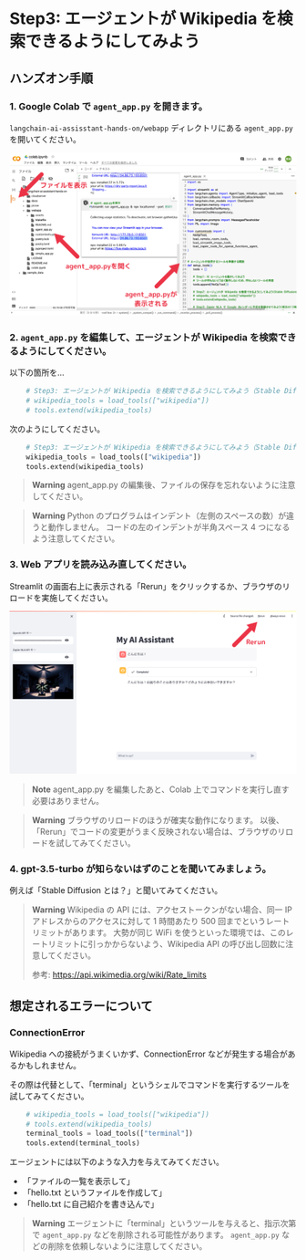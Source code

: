 # Step3: エージェントが Wikipedia を検索できるようにしてみよう

## ハンズオン手順

### 1. Google Colab で `agent_app.py` を開きます。

`langchain-ai-assisstant-hands-on/webapp` ディレクトリにある `agent_app.py` を開いてください。

![](./images/step2_1.png)

### 2. `agent_app.py` を編集して、エージェントが Wikipedia を検索できるようにしてください。

以下の箇所を...

```python
    # Step3: エージェントが Wikipedia を検索できるようにしてみよう（Stable Diffusionについて教えて）
    # wikipedia_tools = load_tools(["wikipedia"])
    # tools.extend(wikipedia_tools)
```

次のようにしてください。

```python
    # Step3: エージェントが Wikipedia を検索できるようにしてみよう（Stable Diffusionについて教えて）
    wikipedia_tools = load_tools(["wikipedia"])
    tools.extend(wikipedia_tools)
```

> **Warning**
> agent_app.py の編集後、ファイルの保存を忘れないように注意してください。

> **Warning**
> Python のプログラムはインデント（左側のスペースの数）が違うと動作しません。
> コードの左のインデントが半角スペース 4 つになるよう注意してください。

### 3. Web アプリを読み込み直してください。

Streamlit の画面右上に表示される「Rerun」をクリックするか、ブラウザのリロードを実施してください。

![](./images/step2_3.png)

> **Note**
> agent_app.py を編集したあと、Colab 上でコマンドを実行し直す必要はありません。

> **Warning**
> ブラウザのリロードのほうが確実な動作になります。
> 以後、「Rerun」でコードの変更がうまく反映されない場合は、ブラウザのリロードを試してみてください。

### 4. gpt-3.5-turbo が知らないはずのことを聞いてみましょう。

例えば「Stable Diffusion とは？」と聞いてみてください。

> **Warning**
> Wikipedia の API には、アクセストークンがない場合、同一 IP アドレスからのアクセスに対して 1 時間あたり 500 回までというレートリミットがあります。
> 大勢が同じ WiFi を使うといった環境では、このレートリミットに引っかからないよう、Wikipedia API の呼び出し回数に注意してください。
>
> 参考: https://api.wikimedia.org/wiki/Rate_limits

## 想定されるエラーについて

### ConnectionError

Wikipedia への接続がうまくいかず、ConnectionError などが発生する場合があるかもしれません。

その際は代替として、「terminal」というシェルでコマンドを実行するツールを試してみてください。

```python
    # wikipedia_tools = load_tools(["wikipedia"])
    # tools.extend(wikipedia_tools)
    terminal_tools = load_tools(["terminal"])
    tools.extend(terminal_tools)
```

エージェントには以下のような入力を与えてみてください。

- 「ファイルの一覧を表示して」
- 「hello.txt というファイルを作成して」
- 「hello.txt に自己紹介を書き込んで」

> **Warning**
> エージェントに「terminal」というツールを与えると、指示次第で `agent_app.py` などを削除される可能性があります。
> `agent_app.py` などの削除を依頼しないように注意してください。
